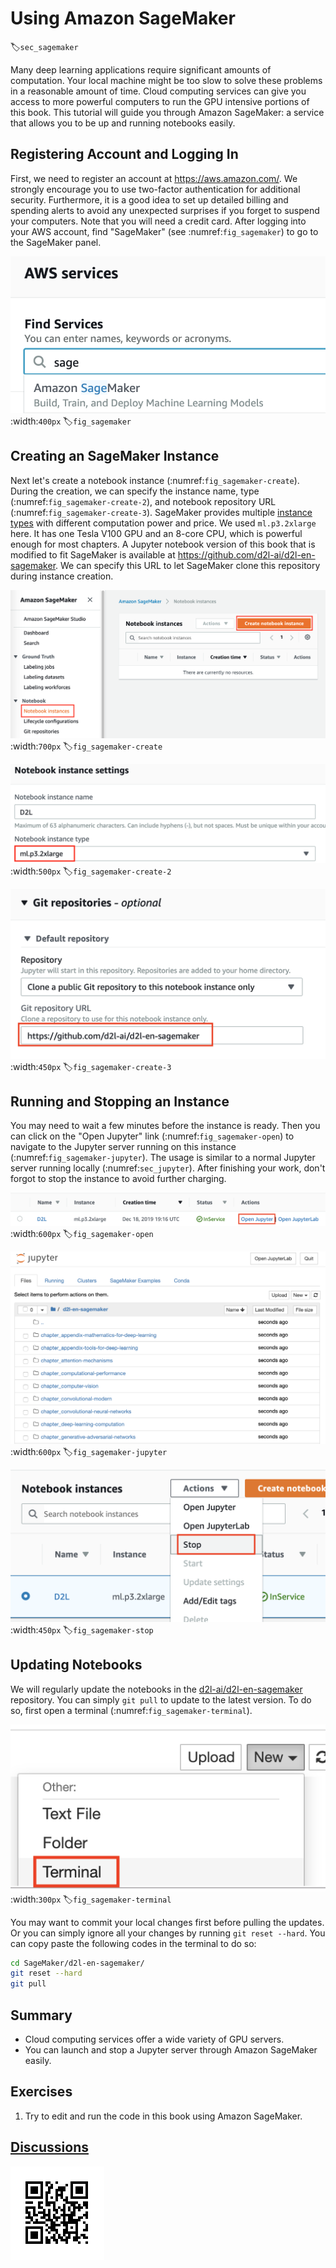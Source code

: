 # Using Amazon SageMaker
:label:`sec_sagemaker`

Many deep learning applications require significant amounts of computation. Your local machine might be too slow to solve these problems in a reasonable amount of time. Cloud computing services can give you access to more powerful computers to run the GPU intensive portions of this book. This tutorial will guide you through Amazon SageMaker: a service that allows you to be up and running notebooks easily. 


## Registering Account and Logging In

First, we need to register an account at https://aws.amazon.com/. We strongly encourage you to use two-factor authentication for additional security. Furthermore, it is a good idea to set up detailed billing and spending alerts to avoid any unexpected surprises if you forget to suspend your computers. Note that you will need a credit card.
After logging into your AWS account, find "SageMaker" (see :numref:`fig_sagemaker`) to go to the SageMaker panel.

![Open the SageMaker console.](../img/sagemaker.png)
:width:`400px`
:label:`fig_sagemaker`


## Creating an SageMaker Instance

Next let's create a notebook instance (:numref:`fig_sagemaker-create`). During the creation, we can specify the instance name, type (:numref:`fig_sagemaker-create-2`), and notebook repository URL (:numref:`fig_sagemaker-create-3`). SageMaker provides multiple [instance types](https://aws.amazon.com/sagemaker/pricing/instance-types/) with different computation power and price. We used `ml.p3.2xlarge` here. It has one Tesla V100 GPU and an 8-core CPU, which is powerful enough for most chapters. A Jupyter notebook version of this book that is modified to fit SageMaker is available at https://github.com/d2l-ai/d2l-en-sagemaker. We can specify this URL to let SageMaker clone this repository during instance creation.

![Create a notebook instance.](../img/sagemaker-create.png)
:width:`700px`
:label:`fig_sagemaker-create`

![Select instance type.](../img/sagemaker-create-2.png)
:width:`500px`
:label:`fig_sagemaker-create-2`

![Specify the notebook repository.](../img/sagemaker-create-3.png)
:width:`450px`
:label:`fig_sagemaker-create-3`


## Running and Stopping an Instance

You may need to wait a few minutes before the instance is ready. Then you can click on the "Open Jupyter" link (:numref:`fig_sagemaker-open`) to navigate to the Jupyter server running on this instance (:numref:`fig_sagemaker-jupyter`). The usage is similar to a normal Jupyter server running locally (:numref:`sec_jupyter`). After finishing your work, don't forgot to stop the instance to avoid further charging.

![Open Jupyter on the created instance.](../img/sagemaker-open.png)
:width:`600px`
:label:`fig_sagemaker-open`

![The Jupyter server running on the SageMaker instance.](../img/sagemaker-jupyter.png)
:width:`600px`
:label:`fig_sagemaker-jupyter`

![Stop your instance.](../img/sagemaker-stop.png)
:width:`450px`
:label:`fig_sagemaker-stop`


## Updating Notebooks

We will regularly update the notebooks in the [d2l-ai/d2l-en-sagemaker](https://github.com/d2l-ai/d2l-en-sagemaker) repository. You can simply `git pull` to update to the latest version. To do so, first open a terminal (:numref:`fig_sagemaker-terminal`).

![Specify the notebook repository.](../img/sagemaker-terminal.png)
:width:`300px`
:label:`fig_sagemaker-terminal`

You may want to commit your local changes first before pulling the updates. Or you can simply ignore all your changes by running `git reset --hard`. You can copy paste the following codes in the terminal to do so:

```bash
cd SageMaker/d2l-en-sagemaker/
git reset --hard
git pull
```


## Summary

* Cloud computing services offer a wide variety of GPU servers.
* You can launch and stop a Jupyter server through Amazon SageMaker easily.


## Exercises

1. Try to edit and run the code in this book using Amazon SageMaker.


## [Discussions](https://discuss.mxnet.io/t/5640)

![](../img/qr_sagemaker.svg)
